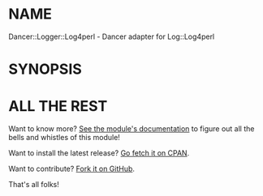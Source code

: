 NAME
====

Dancer::Logger::Log4perl - Dancer adapter for Log::Log4perl

SYNOPSIS
========


ALL THE REST
============

Want to know more? [See the module's documentation](http://search.cpan.org/perldoc?Dancer::Logger::Log4perl) to figure out
all the bells and whistles of this module!

Want to install the latest release? [Go fetch it on CPAN](http://search.cpan.org/dist/Dancer-Logger-Log4perl/).

Want to contribute? [Fork it on GitHub](https://github.com/polettix/Dancer-Logger-Log4perl).

That's all folks!

